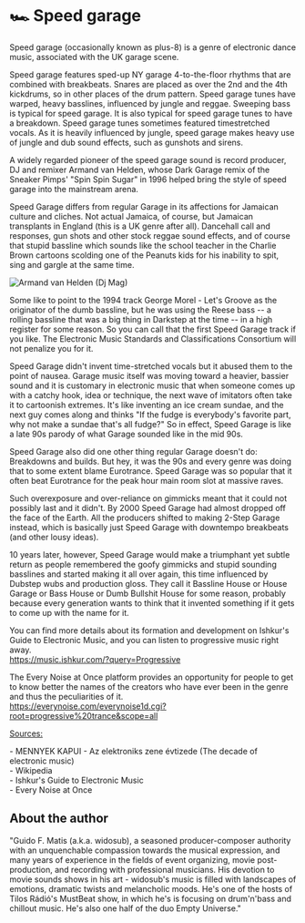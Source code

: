 # 🏎️ Speed garage

Speed garage (occasionally known as plus-8) is a genre of electronic dance music, associated with the UK garage scene.

Speed garage features sped-up NY garage 4-to-the-floor rhythms that are combined with breakbeats. Snares are placed as over the 2nd and the 4th kickdrums, so in other places of the drum pattern. Speed garage tunes have warped, heavy basslines, influenced by jungle and reggae. Sweeping bass is typical for speed garage. It is also typical for speed garage tunes to have a breakdown. Speed garage tunes sometimes featured timestretched vocals. As it is heavily influenced by jungle, speed garage makes heavy use of jungle and dub sound effects, such as gunshots and sirens.

A widely regarded pioneer of the speed garage sound is record producer, DJ and remixer Armand van Helden, whose Dark Garage remix of the Sneaker Pimps' "Spin Spin Sugar" in 1996 helped bring the style of speed garage into the mainstream arena.

Speed Garage differs from regular Garage in its affections for Jamaican culture and cliches. Not actual Jamaica, of course, but Jamaican transplants in England (this is a UK genre after all). Dancehall call and responses, gun shots and other stock reggae sound effects, and of course that stupid bassline which sounds like the school teacher in the Charlie Brown cartoons scolding one of the Peanuts kids for his inability to spit, sing and gargle at the same time.

![Armand van Helden (Dj Mag)](https://djmag.com/sites/default/files/styles/djmag_landscape__691x372_/public/article/image/1_9nHfeL4m1ABnwwtcEMUHHA.jpeg?itok=yTclVyI7)

Some like to point to the 1994 track George Morel - Let's Groove as the originator of the dumb bassline, but he was using the Reese bass -- a rolling bassline that was a big thing in Darkstep at the time -- in a high register for some reason. So you can call that the first Speed Garage track if you like. The Electronic Music Standards and Classifications Consortium will not penalize you for it.

Speed Garage didn't invent time-stretched vocals but it abused them to the point of nausea. Garage music itself was moving toward a heavier, bassier sound and it is customary in electronic music that when someone comes up with a catchy hook, idea or technique, the next wave of imitators often take it to cartoonish extremes. It's like inventing an ice cream sundae, and the next guy comes along and thinks "If the fudge is everybody's favorite part, why not make a sundae that's all fudge?" So in effect, Speed Garage is like a late 90s
parody of what Garage sounded like in the mid 90s.

Speed Garage also did one other thing regular Garage doesn't do: Breakdowns and builds. But hey, it was the 90s and every genre was doing that to some extent blame Eurotrance. Speed Garage was so popular that it often beat Eurotrance for the peak hour main room slot at massive raves.

Such overexposure and over-reliance on gimmicks meant that it could not possibly last and it didn't. By 2000 Speed Garage had almost dropped off the face of the Earth. All the producers shifted to making 2-Step Garage instead, which is basically just Speed Garage with downtempo breakbeats (and other lousy ideas).

10 years later, however, Speed Garage would make a triumphant yet subtle return as people remembered the goofy gimmicks and stupid sounding basslines and started making it all over again, this time influenced by Dubstep wubs and production gloss. They call it Bassline House or House Garage or Bass House or Dumb Bullshit House for some reason, probably because every generation wants to think that it invented something if it gets to come up with the name for it.

You can find more details about its formation and development on Ishkur's Guide to Electronic Music, and you can listen to progressive music right away.<br />
<https://music.ishkur.com/?query=Progressive>

The Every Noise at Once platform provides an opportunity for people to get to know better the names of the creators who have ever been in the genre and thus the peculiarities of it.<br />
<https://everynoise.com/everynoise1d.cgi?root=progressive%20trance&scope=all>

<ins>Sources:</ins>

\- MENNYEK KAPUI - Az elektroniks zene évtizede (The decade of electronic music)<br />
\- Wikipedia<br />
\- Ishkur's Guide to Electronic Music<br />
\- Every Noise at Once<br />

## About the author

"Guido F. Matis (a.k.a. widosub), a seasoned producer-composer authority with an unquenchable compassion towards the musical expression, and many years of experience in the fields of event organizing, movie post-production, and recording with professional musicians. His devotion to movie sounds shows in his art - widosub's music is filled with landscapes of emotions, dramatic twists and melancholic moods. He's one of the hosts of Tilos Rádió's MustBeat show, in which he's is focusing on drum'n'bass and chillout music. He's also one half of the duo Empty Universe."
